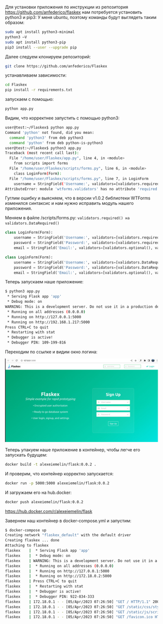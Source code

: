 Для установки приложения по инструкции из репозитория https://github.com/anfederico/flaskex нам потребуется установить python3 и pip3:
У меня ubuntu, поэтому команды будут выглядеть таким образом:
```bash
sudo apt install python3-minimal
python3 –V
sudo apt install python3-pip
pip3 install --user --upgrade pip
```
Далее следуем клонируем репозиторий:
```bash
git clone https://github.com/anfederico/Flaskex
```
устанавливаем зависимости:
```bash
cd Flaskex
pip install -r requirements.txt
```
запускаем с помощью:
```bash
python app.py
```
Видим, что корректнее запустить с помощью python3:

```bash
user@test:~/Flaskex$ python app.py
Command 'python' not found, did you mean:
  command 'python3' from deb python3
  command 'python' from deb python-is-python3
user@test:~/Flaskex$ python3 app.py
Traceback (most recent call last):
  File "/home/user/Flaskex/app.py", line 4, in <module>
    from scripts import forms
  File "/home/user/Flaskex/scripts/forms.py", line 6, in <module>
    class LoginForm(Form):
  File "/home/user/Flaskex/scripts/forms.py", line 7, in LoginForm
    username = StringField('Username:', validators=[validators.required(), validators.Length(min=1, max=30)])
AttributeError: module 'wtforms.validators' has no attribute 'required'
```

Гуглим ошибку и выясняем, что в версии v1.0.2 библиотеки WTForms изменился синтаксис и нам нужно исправить модуль нашего приложения. 

Меняем в файле /scripts/forms.py: ```validators.required() на validators.DataRequired()```

```python
class LoginForm(Form):
    username = StringField('Username:', validators=[validators.required(), validators.Length(min=1, max=30)])
    password = StringField('Password:', validators=[validators.required(), validators.Length(min=1, max=30)])
    email = StringField('Email:', validators=[validators.optional(), validators.Length(min=0, max=50)])
```

```python
class LoginForm(Form):
    username = StringField('Username:', validators=[validators.DataRequired(), validators.Length(min=1, max=30)])
    password = StringField('Password:', validators=[validators.DataRequired(), validators.Length(min=1, max=30)])
    email = StringField('Email:', validators=[validators.optional(), validators.Length(min=0, max=50)])
```

Теперь запускаем наше приложение:

```bash
$ python3 app.py
 * Serving Flask app 'app'
 * Debug mode: on
WARNING: This is a development server. Do not use it in a production deployment. Use a production WSGI server instead.
 * Running on all addresses (0.0.0.0)
 * Running on http://127.0.0.1:5000
 * Running on http://192.168.1.217:5000
Press CTRL+C to quit
 * Restarting with stat
 * Debugger is active!
 * Debugger PIN: 109-199-816
```

Переходим по ссылке и видим окно логина:

<img src="img/login.jpg">

Теперь упакуем наше приложение в контейнер, чтобы легче его запускать будущем:

```bash
docker build -t alexeiemelin/flask:0.0.2 .
```

И проверим, что контейнер корректно запускается:

```bash
docker run -p 5000:5000 alexeiemelin/flask:0.0.2
```

И загружаем его на hub.docker:
```bash
docker push alexeiemelin/flask:0.0.2
```

https://hub.docker.com/r/alexeiemelin/flask

Завернем наш контейнер в docker-compose.yml и запустим:

```bash
$ docker-compose up
Creating network "flaskex_default" with the default driver
Creating flaskex ... done
Attaching to flaskex
flaskex    |  * Serving Flask app 'app'
flaskex    |  * Debug mode: on
flaskex    | WARNING: This is a development server. Do not use it in a production deployment. Use a production WSGI server instead.
flaskex    |  * Running on all addresses (0.0.0.0)
flaskex    |  * Running on http://127.0.0.1:5000
flaskex    |  * Running on http://172.18.0.2:5000
flaskex    | Press CTRL+C to quit
flaskex    |  * Restarting with stat
flaskex    |  * Debugger is active!
flaskex    |  * Debugger PIN: 922-834-333
flaskex    | 172.18.0.1 - - [05/Apr/2023 07:26:50] "GET / HTTP/1.1" 200 -
flaskex    | 172.18.0.1 - - [05/Apr/2023 07:26:50] "GET /static/css/style.css HTTP/1.1" 304 -
flaskex    | 172.18.0.1 - - [05/Apr/2023 07:26:50] "GET /static/js/scripts.js HTTP/1.1" 304 -
flaskex    | 172.18.0.1 - - [05/Apr/2023 07:26:50] "GET /favicon.ico HTTP/1.1" 404 -

```
